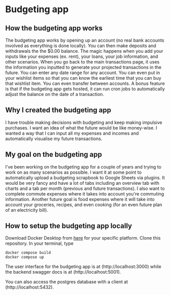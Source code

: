 # Budgeting app

## How the budgeting app works

The budgeting app works by opening up an account (no real bank accounts involved as everything is done locally). You can then make deposits and withdrawals the the $0.00 balance. The magic happens when you add your inputs like your expenses (ex. rent), your loans, your job information, and other scenarios. When you go back to the main transactions page, it uses the information you inputted to generate your projected transactions in the future. You can enter any date range for any account. You can even put in your wishlist items so that you can know the earliest time that you can buy that wishlist item. You can even transfer between accounts. A bonus feature is that if the budgeting app gets hosted, it can run cron jobs to automatically adjust the balance on the date of a transaction.

## Why I created the budgeting app

I have trouble making decisions with budgeting and keep making impulsive purchases. I want an idea of what the future would be like money-wise. I wanted a way that I can input all my expenses and incomes and automatically visualise my future transactions.

## My goal on the budgeting app

I've been working on the budgeting app for a couple of years and trying to work on as many scenarios as possible. I want it at some point to automatically upload a budgeting scrapbook to Google Sheets via plugins. It would be very fancy and have a lot of tabs including an overview tab with charts and a tab per month (previous and future transactions). I also want to complete commute expenses where it takes into account you're commuting information. Another future goal is food expenses where it will take into account your groceries, recipes, and even cooking (for an even future plan of an electricity bill).

## How to setup the budgeting app locally

Download Docker Desktop from [here](https://www.docker.com/products/docker-desktop/) for your specific platform. Clone this repository. In your terminal, type

```
docker compose build
docker compose up
```

The user interface for the budgeting app is at (http://localhost:3000) while the backend swagger docs is at (http://localhost:5001).

You can also access the postgres database with a client at (http://localhost:5432).

